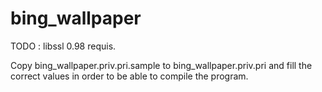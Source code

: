 # bing_wallpaper

TODO : libssl 0.98 requis.

Copy bing_wallpaper.priv.pri.sample to bing_wallpaper.priv.pri
and fill the correct values in order to be able to compile the program.
